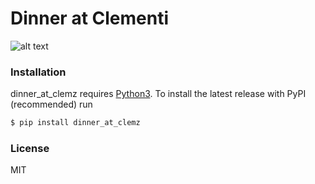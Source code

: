 # Dinner at Clementi
![alt text](https://github.com/chrishendra93/dinner_at_clemz/tree/master/logo/anonymous_mason.png "dinner_at_clemz")

### Installation

dinner_at_clemz requires [Python3](https://www.python.org). To install the latest release with PyPI (recommended) run

```sh
$ pip install dinner_at_clemz
```
### License
MIT

